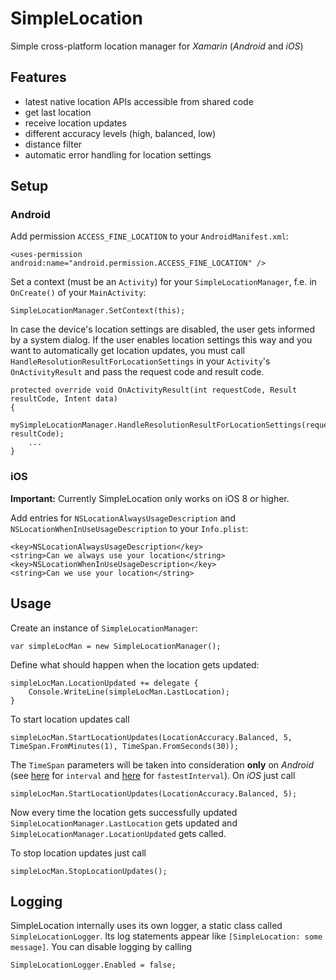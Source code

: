 # SimpleLocation
Simple cross-platform location manager for *Xamarin* (*Android* and *iOS*)

## Features
- latest native location APIs accessible from shared code
- get last location
- receive location updates
- different accuracy levels (high, balanced, low)
- distance filter
- automatic error handling for location settings

## Setup
### Android
Add permission `ACCESS_FINE_LOCATION` to your `AndroidManifest.xml`:

    <uses-permission android:name="android.permission.ACCESS_FINE_LOCATION" />

Set a context (must be an `Activity`) for your `SimpleLocationManager`, f.e. in `OnCreate()` of your `MainActivity`:

    SimpleLocationManager.SetContext(this);

In case the device's location settings are disabled, the user gets informed by a system dialog. If the user enables location settings this way and you want to automatically get location updates, you must call `HandleResolutionResultForLocationSettings` in your `Activity`'s `OnActivityResult` and pass the request code and result code.

    protected override void OnActivityResult(int requestCode, Result resultCode, Intent data)
    {
        mySimpleLocationManager.HandleResolutionResultForLocationSettings(requestCode, resultCode);
        ...  
    }

### iOS
**Important:** Currently SimpleLocation only works on iOS 8 or higher.

Add entries for `NSLocationAlwaysUsageDescription` and `NSLocationWhenInUseUsageDescription` to your `Info.plist`:

    <key>NSLocationAlwaysUsageDescription</key>
    <string>Can we always use your location</string>
    <key>NSLocationWhenInUseUsageDescription</key>
    <string>Can we use your location</string>

## Usage
Create an instance of `SimpleLocationManager`:

    var simpleLocMan = new SimpleLocationManager();

Define what should happen when the location gets updated:

    simpleLocMan.LocationUpdated += delegate {
        Console.WriteLine(simpleLocMan.LastLocation);
    }

To start location updates call

    simpleLocMan.StartLocationUpdates(LocationAccuracy.Balanced, 5, TimeSpan.FromMinutes(1), TimeSpan.FromSeconds(30));

The `TimeSpan` parameters will be taken into consideration **only** on *Android* (see [here](https://developers.google.com/android/reference/com/google/android/gms/location/LocationRequest#setInterval(long)) for `interval` and [here](https://developers.google.com/android/reference/com/google/android/gms/location/LocationRequest#setFastestInterval(long)) for `fastestInterval`). On *iOS* just call

    simpleLocMan.StartLocationUpdates(LocationAccuracy.Balanced, 5);

Now every time the location gets successfully updated  `SimpleLocationManager.LastLocation` gets updated and `SimpleLocationManager.LocationUpdated` gets called.

To stop location updates just call

    simpleLocMan.StopLocationUpdates();

## Logging

SimpleLocation internally uses its own logger, a static class called `SimpleLocationLogger`. Its log statements appear like `[SimpleLocation: some message]`. You can disable logging by calling

    SimpleLocationLogger.Enabled = false;
